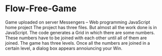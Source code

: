 # Flow-Free-Game
Game uploaded on server
Messengers – Web programming JavaScript home project The project has three files. But almost all the work done is in JavaScript. The code generates a Grid in which there are some numbers. These numbers have to be joined with each other until all of them are joined. The game has three levels. Once all the numbers are joined in a certain level, a dialog box appears annoiuncing your Win.
